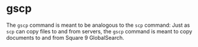 # gscp

The `gscp` command is meant to be analogous to the `scp` command:  Just as `scp`
can copy files to and from servers, the `gscp` command is meant to copy
documents to and from Square 9 GlobalSearch.
